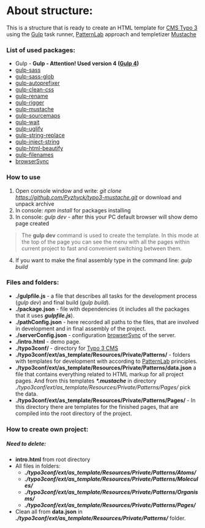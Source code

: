 # About structure:
This is a structure that is ready to create an HTML template for [CMS Typo 3](https://typo3.org/) using the [Gulp](https://gulpjs.com/) task runner, [PatternLab](http://patternlab.io/) approach and templetizer [Mustache](https://mustache.github.io/)

### List of used packages:
* Gulp - **Gulp - Attention! Used version 4 ([Gulp 4](https://github.com/gulpjs/gulp/tree/4.0))**
* [gulp-sass](https://www.npmjs.com/package/gulp-sass)
* [gulp-sass-glob](https://www.npmjs.com/package/gulp-sass-glob)
* [gulp-autoprefixer](https://www.npmjs.com/package/gulp-autoprefixer)
* [gulp-clean-css](https://www.npmjs.com/package/gulp-clean-css)
* [gulp-rename](https://www.npmjs.com/package/gulp-rename)
* [gulp-rigger](https://www.npmjs.com/package/gulp-rigger)
* [gulp-mustache](https://www.npmjs.com/package/gulp-mustache)
* [gulp-sourcemaps](https://www.npmjs.com/package/gulp-sourcemaps)
* [gulp-wait](https://www.npmjs.com/package/gulp-wait)
* [gulp-uglify](https://www.npmjs.com/package/gulp-uglify)
* [gulp-string-replace](https://www.npmjs.com/package/gulp-string-replace)
* [gulp-inject-string](https://www.npmjs.com/package/gulp-inject-string)
* [gulp-html-beautify](https://www.npmjs.com/package/gulp-html-beautify)
* [gulp-filenames](https://www.npmjs.com/package/gulp-filenames)
* [browserSync](https://browsersync.io/)

### How to use
1. Open console window and write: *git clone https://github.com/Pyzhyck/typo3-mustache.git* 
   or download and unpack archive
2. In console: *npm install* for packages installing
3. In console: *gulp dev* - after this your PC default browser will show demo page created
> The **gulp dev** command is used to create the template. In this mode at the top of the page you can see the menu with all the pages within current project to fast and convenient switching between them.
4. If you want to make the final assembly type in the command line: *gulp build*

### Files and folders:
* **./gulpfile.js** - a file that describes all tasks for the development process (*gulp dev*) and final build (*gulp build*).
* **./package.json** - file with dependencies (it includes all the packages that it uses **_gulpfile.js_**).
* **./pathConfig.json** - here recorded all paths to the files, that are involved in development and  in final assembly of the project.
* **./serverConfig.json** - configuration [browserSync](https://browsersync.io/) of the server.
* **./intro.html** - demo page.
* **./typo3conf/** - directory for [Typo 3 CMS](https://typo3.org/)
* **./typo3conf/ext/as_template/Resources/Private/Patterns/** - folders with templates for development with according to [PatternLab](http://patternlab.io/) principles.
* **./typo3conf/ext/as_template/Resources/Private/Patterns/data.json** a file that contains everything related to HTML markup for all project pages. And from this templates **_\*.mustache_** in directory _./typo3conf/ext/as_template/Resources/Private/Patterns/Pages/_ pick the data.
* **./typo3conf/ext/as_template/Resources/Private/Patterns/Pages/** - In this directory there are templates for the finished pages, that are compiled into the root directory of the project.

### How to create own project:

##### Need to delete:
* **intro.html** from root directory
* All files in folders:
    * **_./typo3conf/ext/as_template/Resources/Private/Patterns/Atoms/_**
    * **_./typo3conf/ext/as_template/Resources/Private/Patterns/Molecules/_**
    * **_./typo3conf/ext/as_template/Resources/Private/Patterns/Organisms/_**
    * **_./typo3conf/ext/as_template/Resources/Private/Patterns/Pages/_**
* Clean all from **data.json** in **_./typo3conf/ext/as_template/Resources/Private/Patterns/_** folder.